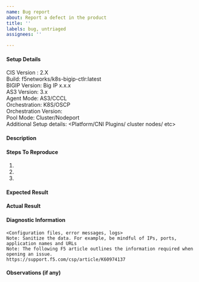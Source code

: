 ```yaml
---
name: Bug report
about: Report a defect in the product
title: ''
labels: bug, untriaged
assignees: ''

---
```


#### Setup Details
 CIS Version : 2.X      
 Build: f5networks/k8s-bigip-ctlr:latest       
 BIGIP Version: Big IP x.x.x      
 AS3 Version: 3.x      
 Agent Mode: AS3/CCCL       
 Orchestration: K8S/OSCP      
 Orchestration Version:       
 Pool Mode: Cluster/Nodeport      
 Additional Setup details: <Platform/CNI Plugins/ cluster nodes/ etc>

#### Description  
  

#### Steps To Reproduce
1)
2)
3)

#### Expected Result 


#### Actual Result  


#### Diagnostic Information
```buildoutcfg
<Configuration files, error messages, logs>
Note: Sanitize the data. For example, be mindful of IPs, ports, application names and URLs
Note: The following F5 article outlines the information required when opening an issue.
https://support.f5.com/csp/article/K60974137
```  

#### Observations (if any)
